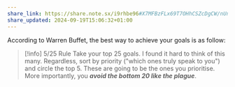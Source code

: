 ```yaml
---
share_link: https://share.note.sx/i9rhbe96#X7MFBzFLx69T7OHhCSZcDgCW/nUnRwBUlYLvypDQ2DY
share_updated: 2024-09-19T15:06:32+01:00
---
```

According to Warren Buffet, the best way to achieve your goals is as follow:

> [!info] 5/25 Rule
> Take your top 25 goals. I found it hard to think of this many. Regardless, sort by priority ("which ones truly speak to you") and circle the top 5. These are going to be the ones you prioritise. More importantly, you ***avoid the bottom 20 like the plague***. 

